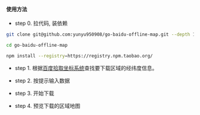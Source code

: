 #### 使用方法

- step 0.
拉代码, 装依赖
```bash
git clone git@github.com:yunyu950908/go-baidu-offline-map.git --depth 1

cd go-baidu-offline-map

npm install --registry=https://registry.npm.taobao.org/
```

- step 1.
根据[百度拾取坐标系统](http://api.map.baidu.com/lbsapi/getpoint/index.html)查找要下载区域的经纬度信息。

- step 2.
按提示输入数据

- step 3.
开始下载

- step 4.
预览下载的区域地图
